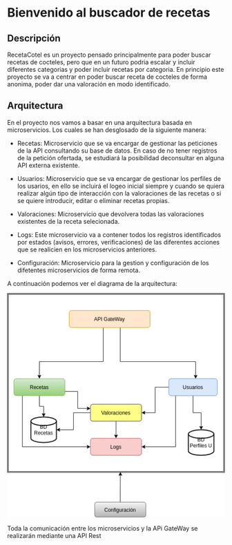 # Bienvenido al buscador de recetas

## Descripción

RecetaCotel es un proyecto pensado principalmente para poder buscar recetas de cocteles, pero que en un futuro podria escalar y incluir diferentes categorias y poder incluir recetas por categoria.
En principio este proyecto se va a centrar en poder buscar receta de cocteles de forma anonima, poder dar una valoración en modo identificado.

## Arquitectura

En el proyecto nos vamos a basar en una arquitectura basada en microservicios. Los cuales se han desglosado de la siguiente manera:


- Recetas: Microservicio que se va encargar de gestionar las peticiones de la API consultando su base de datos. En caso de no tener registros de la petición ofertada, se estudiará la posibilidad deconsultar en alguna API externa existente.

- Usuarios: Microservicio que se va encargar de gestionar los perfiles de los usarios, en ello se incluirá el logeo inicial siempre y cuando se quiera realizar algún tipo de interacción con la valoraciones de las recetas o si se quiere introducir, editar o eliminar recetas propias.

- Valoraciones: Microservicio que devolvera todas las valoraciones existentes de la receta selecionada.

- Logs: Este microservicio va a contener todos los registros identificados por estados (avisos, errores, verificaciones) de las diferentes acciones que se realicien en los microservicios anteriores.

- Configuración: Microservicio para la gestion y configuración de los difetentes microservicios de forma remota.

A continuación podemos ver el diagrama de la arquitectura:

![Diagrama de la arquitectura](img/diagrama_RC.png)

Toda la comunicación entre los microservicios y la APi GateWay se realizarán mediante una API Rest
